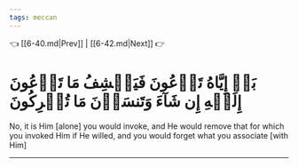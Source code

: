 ```yaml
---
tags: meccan
---
```


👈 [[6-40.md|Prev]] | [[6-42.md|Next]] 👉

# بَلۡ إِيَّاهُ تَدۡعُونَ فَيَكۡشِفُ مَا تَدۡعُونَ إِلَيۡهِ إِن شَآءَ وَتَنسَوۡنَ مَا تُشۡرِكُونَ

No, it is Him [alone] you would invoke, and He would remove that for which you invoked Him if He willed, and you would forget what you associate [with Him]

---

